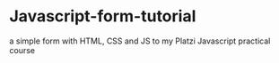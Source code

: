 # Javascript-form-tutorial
a simple form with HTML, CSS and JS to my Platzi Javascript practical course 
